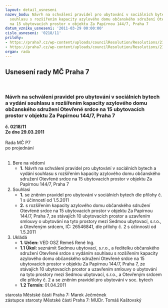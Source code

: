 ```yaml
---
layout: detail_usneseni
nazev_bodu: Návrh na schválení pravidel pro ubytování v sociálních bytech a vydání
  souhlasu s rozšířením kapacity azylového domu občanského sdružení Otevřené srdce
  na 15 ubytovacích prostor v objektu Za Papírnou 144/7, Praha 7
datum_vzniku_usneseni: '2011-03-29 00:00:00'
cislo_usneseni: '0218/11'
prilohy:
- https://praha7.cz/wp-content/uploads/councilResolution/Resolutions/21807/16-11-pravidla_soc._byty.doc
- https://praha7.cz/wp-content/uploads/councilResolution/Resolutions/21807/16-11-soupis_ubytovac%c3%adch_prostor_-_otev%c5%99en%c3%a9_srdce.doc
organ: rada
---
```

<div id="ucUsn_pList" class="usn">
	<span><h2>Usnesení rady MČ Praha 7 </h2>
<br></span><div class="standBody">
<span><h3>Návrh na schválení pravidel pro ubytování v sociálních bytech a vydání souhlasu s rozšířením kapacity azylového domu občanského sdružení Otevřené srdce na 15 ubytovacích prostor v objektu Za Papírnou 144/7, Praha 7</h3></span><div class="center">
		<strong>č. 0218/11</strong><br>
	</div>
<div class="center">
		<strong>Ze dne 29.03.2011</strong><br><br>
	</div>Rada MČ P7<br> po projednání<br><br><ol>
<li>Bere na vědomí<ul><li>
<strong>1.</strong> Návrh na schválení pravidel pro ubytování v sociálních bytech a vydání souhlasu s rozšířením kapacity azylového domu občanského sdružení Otevřené srdce na 15 ubytovacích prostor v objektu Za Papírnou 144/7, Praha 7  </li></ul>
</li>
<li>Souhlasí<ul>
<li>
<strong>1.</strong> se zněním pravidel pro ubytování v sociálních bytech dle přílohy č. 1 s účinností od 1.5.2011</li>
<li>
<strong>2.</strong> s rozšířením kapacity azylového domu občanského sdružení Otevřené srdce na  15 ubytovacích prostor v objektu Za Papírnou 144/7, Praha 7, ze stávajích  10 ubytovacích prostor a uzavřením smlouvy o ubytování na tyto prostory mezi Sedmou ubytovací, s.r.o., a Otevřeným srdcem, IČ: 26546841, dle přílohy č. 2 s účinností od 1.5.2011   </li>
</ul>
</li>
<li>Ukládá<ul>
<li>
<strong>1. Určen: </strong>VED OSZ Remeš René Ing.</li>
<li>
<strong>1.1 Úkol: </strong>seznámit Sedmou ubytovací, s.r.o., a ředitelku občanského sdružení Otevřené srdce s vydáním souhlasu s rozšířením kapacity azylového domu občanského sdružení Otevřené srdce na 15 ubytovacích prostor v objektu Za Papírnou 144/7, Praha 7, ze stávajích 10 ubytovacích prostor a uzavřením smlouvy o ubytování na tyto prostory mezi Sedmou ubytovací, s.r.o., a Otevřeným srdcem dle přílohy č. 2 a se zněním pravidel pro ubytování v soc. bytech</li>
<li>
<strong>1.2 Termín: </strong>01.04.2011</li>
</ul>
</li>
</ol>starosta Městské části Praha 7: Marek Ječmének<br>zástupce starosty Městské části Praha 7: MUDr. Tomáš Kaštovský 
</div>
</div>